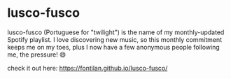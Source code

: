 # lusco-fusco

lusco-fusco (Portuguese for "twilight") is the name of my monthly-updated Spotify playlist. I love discovering new music, so this monthly commitment keeps me on my toes, plus I now have a few anonymous people following me, the pressure! :smile:

check it out here: https://fontilan.github.io/lusco-fusco/
